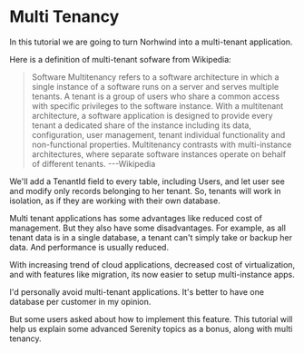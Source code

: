# Multi Tenancy

In this tutorial we are going to turn Norhwind into a multi-tenant application.

Here is a definition of multi-tenant sofware from Wikipedia:

> Software Multitenancy refers to a software architecture in which a single instance of a software runs on a server and serves multiple tenants. A tenant is a group of users who share a common access with specific privileges to the software instance. With a multitenant architecture, a software application is designed to provide every tenant a dedicated share of the instance including its data, configuration, user management, tenant individual functionality and non-functional properties. Multitenancy contrasts with multi-instance architectures, where separate software instances operate on behalf of different tenants. ---Wikipedia

We'll add a TenantId field to every table, including Users, and let user see and modify only records belonging to her tenant. So, tenants will work in isolation, as if they are working with their own database.

Multi tenant applications has some advantages like reduced cost of management. But they also have some disadvantages. For example, as all tenant data is in a single database, a tenant can't simply take or backup her data. And performance is usually reduced.

With increasing trend of cloud applications, decreased cost of virtualization, and with features like migration, its now easier to setup multi-instance apps. 

I'd personally avoid multi-tenant applications. It's better to have one database per customer in my opinion. 

But some users asked about how to implement this feature. This tutorial will help us explain some advanced Serenity topics as a bonus, along with multi tenancy.